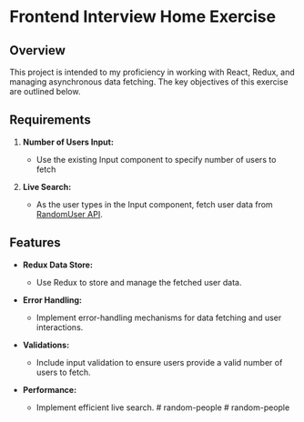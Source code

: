 # Frontend Interview Home Exercise

## Overview

This project is intended to my proficiency in working with React, Redux, and managing asynchronous data fetching. The key objectives of this exercise are outlined below.

## Requirements

1. **Number of Users Input:**

   - Use the existing Input component to specify number of users to fetch

2. **Live Search:**
   - As the user types in the Input component, fetch user data from [RandomUser API](https://randomuser.me/api?results={numberOfUsers}).

## Features

- **Redux Data Store:**

  - Use Redux to store and manage the fetched user data.

- **Error Handling:**

  - Implement error-handling mechanisms for data fetching and user interactions.

- **Validations:**

  - Include input validation to ensure users provide a valid number of users to fetch.

- **Performance:**
  - Implement efficient live search.
#   r a n d o m - p e o p l e  
 #   r a n d o m - p e o p l e  
 
